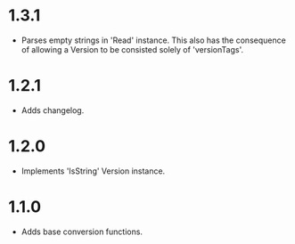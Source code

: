 1.3.1
=====
- Parses empty strings in 'Read' instance.
  This also has the consequence of allowing a Version to be consisted solely of
  'versionTags'.

1.2.1
=====
- Adds changelog.

1.2.0
=====
- Implements 'IsString' Version instance.

1.1.0
=====
- Adds base conversion functions.
